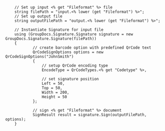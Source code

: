        
        // Set up input <% get "Fileformat" %> file
        string filePath = "input.<% lower (get "Fileformat") %>";
        // Set up output file
        string outputFilePath = "output.<% lower (get "Fileformat") %>";

        // Instantiate Signature for input file
        using (GroupDocs.Signature.Signature signature = new GroupDocs.Signature.Signature(filePath))
        {
                // create barcode option with predefined QrCode text
                QrCodeSignOptions options = new QrCodeSignOptions("JohnSmith")
                {
                    // setup QrCode encoding type
                    EncodeType = QrCodeTypes.<% get "Codetype" %>,

                    // set signature position
                    Left = 50,
                    Top = 50,
                    Width = 200,
                    Height = 50
                };

                // sign <% get "Fileformat" %> document
                SignResult result = signature.Sign(outputFilePath, options);
        }
